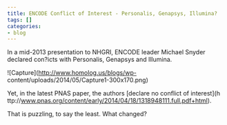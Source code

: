 ```yaml
---
title: ENCODE Conflict of Interest - Personalis, Genapsys, Illumina?
tags: []
categories:
- blog
---
```

In a mid-2013 presentation to NHGRI, ENCODE leader Michael Snyder declared
con?icts with Personalis, Genapsys and Illumina.
<!--more-->

![Capture](http://www.homolog.us/blogs/wp-
content/uploads/2014/05/Capture1-300x170.png)

Yet, in the latest PNAS paper, the authors [declare no conflict of interest](h
ttp://www.pnas.org/content/early/2014/04/18/1318948111.full.pdf+html).

That is puzzling, to say the least. What changed?

